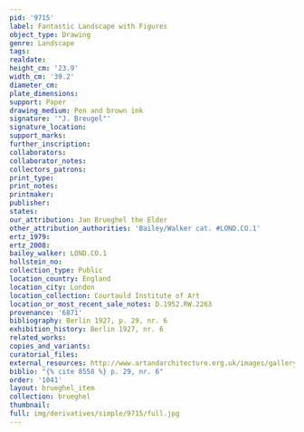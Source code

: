 ```yaml
---
pid: '9715'
label: Fantastic Landscape with Figures
object_type: Drawing
genre: Landscape
tags: 
realdate: 
height_cm: '23.9'
width_cm: '39.2'
diameter_cm: 
plate_dimensions: 
support: Paper
drawing_medium: Pen and brown ink
signature: '"J. Breugel"'
signature_location: 
support_marks: 
further_inscription: 
collaborators: 
collaborator_notes: 
collectors_patrons: 
print_type: 
print_notes: 
printmaker: 
publisher: 
states: 
our_attribution: Jan Brueghel the Elder
other_attribution_authorities: 'Bailey/Walker cat. #LOND.CO.1'
ertz_1979: 
ertz_2008: 
bailey_walker: LOND.CO.1
hollstein_no: 
collection_type: Public
location_country: England
location_city: London
location_collection: Courtauld Institute of Art
location_or_most_recent_sale_notes: D.1952.RW.2263
provenance: '6871'
bibliography: Berlin 1927, p. 29, nr. 6
exhibition_history: Berlin 1927, nr. 6
related_works: 
copies_and_variants: 
curatorial_files: 
external_resources: http://www.artandarchitecture.org.uk/images/gallery/504d5af2.html
biblio: "{% cite 8558 %} p. 29, nr. 6"
order: '1041'
layout: brueghel_item
collection: brueghel
thumbnail: 
full: img/derivatives/simple/9715/full.jpg
---
```

